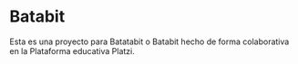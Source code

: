 # Batabit
Esta es una proyecto para Batatabit o Batabit hecho de forma colaborativa en la Plataforma educativa Platzi.
